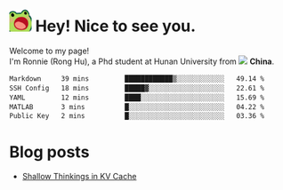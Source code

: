 <h1><img src="sticker/frog-wow-scroll.gif" width="40"/> Hey! Nice to see you.</h1>

<p>Welcome to my page! </br> I'm Ronnie (Rong Hu), a Phd student at Hunan University from <img src="sticker/china_icon_134833.ico" width="20"/> <b>China</b>. </p>




<!--START_SECTION:waka-->

```txt
Markdown     39 mins         ████████████▒░░░░░░░░░░░░   49.14 %
SSH Config   18 mins         █████▓░░░░░░░░░░░░░░░░░░░   22.61 %
YAML         12 mins         ████░░░░░░░░░░░░░░░░░░░░░   15.69 %
MATLAB       3 mins          █░░░░░░░░░░░░░░░░░░░░░░░░   04.22 %
Public Key   2 mins          █░░░░░░░░░░░░░░░░░░░░░░░░   03.36 %
```

<!--END_SECTION:waka-->



# Blog posts
<!-- BLOG-POST-LIST:START -->
- [Shallow Thinkings in KV Cache](https://medium.com/@rhu2xx/shallow-thinkings-in-kv-cache-898459330858?source=rss-db674d80abb6------2)
<!-- BLOG-POST-LIST:END -->




















<!--
**rhu2xx/rhu2xx** is a ✨ _special_ ✨ repository because its `README.md` (this file) appears on your GitHub profile.

Here are some ideas to get you started:

- 🔭 I’m currently working on ...
- 🌱 I’m currently learning ...
- 👯 I’m looking to collaborate on ...
- 🤔 I’m looking for help with ...
- 💬 Ask me about ...
- 📫 How to reach me: ...
- 😄 Pronouns: ...
- ⚡ Fun fact: ...
-->
